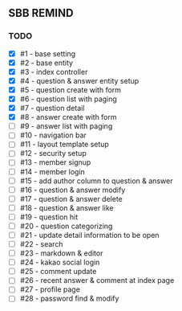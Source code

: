 ## SBB REMIND
### TODO
- [x] #1 - base setting
- [x] #2 - base entity
- [x] #3 - index controller
- [x] #4 - question & answer entity setup
- [x] #5 - question create with form
- [x] #6 - question list with paging
- [x] #7 - question detail
- [x] #8 - answer create with form
- [ ] #9 - answer list with paging
- [ ] #10 - navigation bar
- [ ] #11 - layout template setup
- [ ] #12 - security setup
- [ ] #13 - member signup
- [ ] #14 - member login
- [ ] #15 - add author column to question & answer
- [ ] #16 - question & answer modify
- [ ] #17 - question & answer delete
- [ ] #18 - question & answer like
- [ ] #19 - question hit
- [ ] #20 - question categorizing
- [ ] #21 - update detail information to be open
- [ ] #22 - search
- [ ] #23 - markdown & editor
- [ ] #24 - kakao social login
- [ ] #25 - comment update
- [ ] #26 - recent answer & comment at index page
- [ ] #27 - profile page
- [ ] #28 - password find & modify
